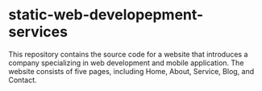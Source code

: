 # static-web-developepment-services
This repository contains the source code for a website that introduces a company specializing in web development and mobile application. The website consists of five pages, including Home, About, Service, Blog, and Contact.
